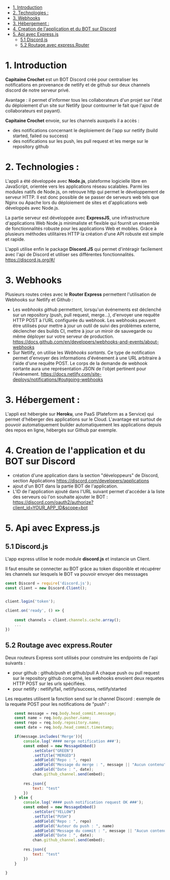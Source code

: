 - [1. Introduction](#1-introduction)
- [2. Technologies :](#2-technologies-)
- [3. Webhooks](#3-webhooks)
- [3. Hébergement :](#3-hébergement-)
- [4. Creation de l'application et du BOT sur Discord](#4-creation-de-lapplication-et-du-bot-sur-discord)
- [5. Api avec Express.js](#5-api-avec-expressjs)
  - [5.1 Discord.js](#51-discordjs)
  - [5.2 Routage avec express.Router](#52-routage-avec-expressrouter)
  
# 1. Introduction

**Capitaine Crochet** est un BOT Discord créé pour centraliser les notifications en provenance de netlify et de github sur deux channels discord de notre serveur privé.

Avantage : il permet d'informer tous les collaborateurs d'un projet sur l'état du déploiement d'un site sur Netlify (pour contourner le fait que l'ajout de collaborateurs est payant).

**Capitaine Crochet** envoie, sur les channels auxquels il a accès : 
- des notifications concernant le deploiement de l'app sur netlify (build started, failed ou success)
- des notifications sur les push, les pull request et les merge sur le repository github

# 2. Technologies : 

L'appli a été développée avec **Node.js**, plateforme logicielle libre en JavaScript, orientée vers les applications réseau scalables. Parmi les modules natifs de Node.js, on retrouve http qui permet le développement de serveur HTTP. Il est donc possible de se passer de serveurs web tels que Nginx ou Apache lors du déploiement de sites et d'applications web développés avec Node.js.

La partie serveur est développée avec **ExpressJS**, une infrastructure d'applications Web Node.js minimaliste et flexible qui fournit un ensemble de fonctionnalités robuste pour les applications Web et mobiles.
Grâce à plusieurs méthodes utilitaires HTTP la création d'une API robuste est simple et rapide.

L'appli utilise enfin le package **Discord.JS** qui permet d'intéragir facilement avec l'api de Discord et utiliser ses différentes fonctionnalités.
https://discord.js.org/#/

# 3. Webhooks

Plusieurs routes crées avec le **Router Express** permettent l'utilisation de Webhooks sur Netlify et Github :
 - Les *webhooks github* permettent, lorsqu'un événements est déclenché sur un repository (push, pull request, merge...), d'envoyer une requête HTTP POST à l'URL configurée du webhook. Les webhooks peuvent être utilisés pour mettre à jour un outil de suivi des problèmes externe, déclencher des builds CI, mettre à jour un miroir de sauvegarde ou même déployer sur votre serveur de production. 
  https://docs.github.com/en/developers/webhooks-and-events/about-webhooks
- Sur Netlify, on utilise les *Webhooks sortants*. Ce type de notification permet d'envoyer des informations d'événement à une URL arbitraire à l'aide d'une requête POST. Le corps de la demande de webhook sortante aura une représentation JSON de l'objet pertinent pour l'événement.
  https://docs.netlify.com/site-deploys/notifications/#outgoing-webhooks

# 3. Hébergement :

L'appli est hébergée sur **Heroku**, une PaaS (Plateform as a Service) qui permet d'héberger des applications sur le Cloud. L'avantage est surtout de pouvoir automatiquement builder automatiquement les applications depuis des repos en ligne, hébergés sur Github par exemple.

# 4. Creation de l'application et du BOT sur Discord

 - création d'une application dans la section "développeurs" de Discord, section Applications
  https://discord.com/developers/applications
 - ajout d'un BOT dans la partie BOT de l'application.
 - L'ID de l'application ajouté dans l'URL suivant permet d'accéder à la liste des serveurs où l'on souhaite ajouter le BOT : https://discord.com/oauth2/authorize?client_id=YOUR_APP_ID&scope=bot

# 5. Api avec Express.js

## 5.1 Discord.js

L'app express utilise le node module **discord.js** et instancie un Client.

Il faut ensuite se connecter au BOT grâce au token disponible et récupérer les channels sur lesquels le BOT va pouvoir envoyer des messsages

```js
const Discord = require('discord.js');
const client = new Discord.Client();


client.login('token'); 

client.on('ready', () => {
    
    const channels = client.channels.cache.array();
    ...
})

```
## 5.2 Routage avec express.Router

Deux routeurs Express sont utilisés pour construire les endpoints de l'api suivants : 
- pour github : github/push et github/pull
A chaque push ou pull request sur le repository github concerné, les webhooks envoient deux requetes HTTP POST sur les urls spécifiées.
- pour netlify : netlify/fail, netlify/success, netlify/started 

Les requetes utilisent la fonction send sur le channel Discord :
exemple de la requete POST pour les notifications de "push" :
```js
    const message = req.body.head_commit.message;
    const name = req.body.pusher.name;
    const repo = req.body.repository.name;
    const date = req.body.head_commit.timestamp;

    if(message.includes('Merge')){
        console.log('#### merge notification ###');
        const embed = new MessageEmbed()
            .setColor("GREEN")
            .setTitle("MERGED")
            .addField("Repo : ", repo)
            .addField("Message du merge : ", message || "Aucun contenu")
            .addField("Date : ", date);
            chan.github_channel.send(embed);
            
        res.json({
            text: "test"
        })
    } else {
        console.log('#### push notification request OK ###');
        const embed = new MessageEmbed()
            .setColor("YELLOW")
            .setTitle("PUSH")
            .addField("Repo : ", repo)
            .addField("Auteur du push : ", name)
            .addField("Message du commit : ", message || "Aucun contenu")
            .addField("Date : ", date);
            chan.github_channel.send(embed);
            
        res.json({
            text: "test"
        })
    }
    
}

